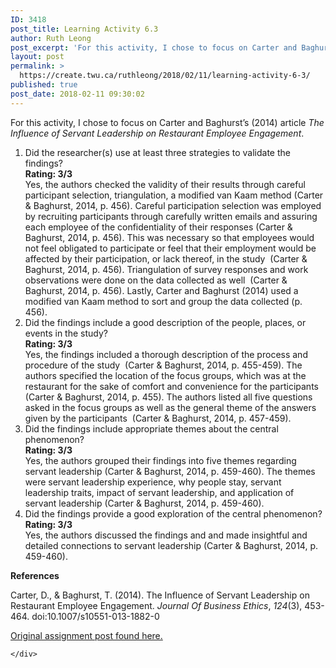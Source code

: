 ```yaml
---
ID: 3418
post_title: Learning Activity 6.3
author: Ruth Leong
post_excerpt: 'For this activity, I chose to focus on Carter and Baghurst&rsquo;s (2014) article&nbsp;The Influence of Servant Leadership on Restaurant Employee Engagement. Did the researcher(s) use at least three strategies to validate the findings? Rating: 3/3 Yes, the authors checked the validity of their results through careful participant selection, triangulation, a modified van Kaam method (Carter [&hellip;]'
layout: post
permalink: >
  https://create.twu.ca/ruthleong/2018/02/11/learning-activity-6-3/
published: true
post_date: 2018-02-11 09:30:02
---
```

<p>For this activity, I chose to focus on Carter and Baghurst’s (2014) article <em>The Influence of Servant Leadership on Restaurant Employee Engagement</em>.</p>
<ol>
<li>Did the researcher(s) use at least three strategies to validate the findings?<br />
<strong>Rating: 3/3<br />
</strong>Yes, the authors checked the validity of their results through careful participant selection, triangulation, a modified van Kaam method (Carter &amp; Baghurst, 2014, p. 456). Careful participation selection was employed by recruiting participants through carefully written emails and assuring each employee of the confidentiality of their responses (Carter &amp; Baghurst, 2014, p. 456). This was necessary so that employees would not feel obligated to participate or feel that their employment would be affected by their participation, or lack thereof, in the study  (Carter &amp; Baghurst, 2014, p. 456). Triangulation of survey responses and work observations were done on the data collected as well  (Carter &amp; Baghurst, 2014, p. 456). Lastly, Carter and Baghurst (2014) used a modified van Kaam method to sort and group the data collected (p. 456).</li>
<li>Did the findings include a good description of the people, places, or events in the study?<br />
<strong>Rating: 3/3<br />
</strong>Yes, the findings included a thorough description of the process and procedure of the study  (Carter &amp; Baghurst, 2014, p. 455-459). The authors specified the location of the focus groups, which was at the restaurant for the sake of comfort and convenience for the participants  (Carter &amp; Baghurst, 2014, p. 455). The authors listed all five questions asked in the focus groups as well as the general theme of the answers given by the participants  (Carter &amp; Baghurst, 2014, p. 457-459).</li>
<li>Did the findings include appropriate themes about the central phenomenon?<br />
<strong>Rating: 3/3<br />
</strong>Yes, the authors grouped their findings into five themes regarding servant leadership (Carter &amp; Baghurst, 2014, p. 459-460). The themes were servant leadership experience, why people stay, servant leadership traits, impact of servant leadership, and application of servant leadership (Carter &amp; Baghurst, 2014, p. 459-460).</li>
<li>Did the findings provide a good exploration of the central phenomenon?<br />
<strong>Rating: 3/3<br />
</strong>Yes, the authors discussed the findings and and made insightful and detailed connections to servant leadership (Carter &amp; Baghurst, 2014, p. 459-460).</li>
</ol>
<p><strong>References</strong></p>
<p>Carter, D., &amp; Baghurst, T. (2014). The Influence of Servant Leadership on Restaurant Employee Engagement. <i>Journal Of Business Ethics</i>, <i>124</i>(3), 453-464. doi:10.1007/s10551-013-1882-0</p>
<p><a href="https://create.twu.ca/ldrs591-sp18/unit-6-learning-activities/">Original assignment post found here.</a></p>
<div id="themify_builder_content-454" data-postid="454" class="themify_builder_content themify_builder_content-454 themify_builder">

    </div>
<!-- /themify_builder_content -->